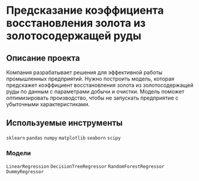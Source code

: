 # Предсказание коэффициента восстановления золота из золотосодержащей руды

## Описание проекта

Компания разрабатывает решения для эффективной работы промышленных предприятий. Нужно построить модель, которая предскажет коэффициент восстановления золота из золотосодержащей руды по данным с параметрами добычи и очистки.
Модель поможет оптимизировать производство, чтобы не запускать предприятие с убыточными характеристиками.

## Используемые инструменты

`sklearn` `pandas` `numpy` `matplotlib` `seaborn` `scipy`

### Модели

`LinearRegression` `DecisionTreeRegressor` `RandomForestRegressor` `DummyRegressor`
